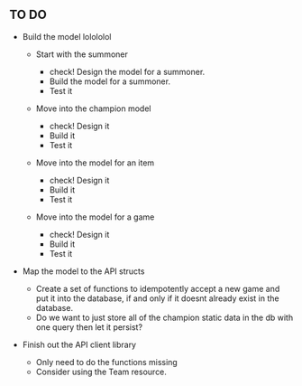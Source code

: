 ## TO DO

- Build the model lolololol
    - Start with the summoner
        - check! Design the model for a summoner.
        - Build the model for a summoner.
        - Test it    

    - Move into the champion model
        - check! Design it
        - Build it
        - Test it

    - Move into the model for an item
        - check! Design it
        - Build it
        - Test it

    - Move into the model for a game
        - check! Design it
        - Build it
        - Test it

- Map the model to the API structs
    - Create a set of functions to idempotently accept a new game and put it into the database, if and only if it doesnt already exist in the database.
    - Do we want to just store all of the champion static data in the db with one query then let it persist?

- Finish out the API client library
    - Only need to do the functions missing
    - Consider using the Team resource.
